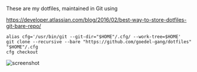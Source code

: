These are my dotfiles, maintained in Git using

https://developer.atlassian.com/blog/2016/02/best-way-to-store-dotfiles-git-bare-repo/

    alias cfg='/usr/bin/git --git-dir="$HOME"/.cfg/ --work-tree=$HOME'
    git clone --recursive --bare "https://github.com/goedel-gang/dotfiles" "$HOME"/.cfg
    cfg checkout

![screenshot](https://github.com/goedel-gang/dotfiles/blob/master/README_SOLARIZED.png)
